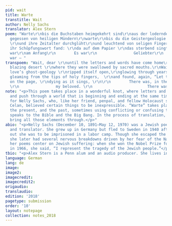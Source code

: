 ```yaml
---
pid: wait
title: Warte
transtitle: Wait
author: Nelly Sachs
translator: Alex Stern
poem: "Warte\r\nbis die Buchstaben heimgekehrt sind\r\naus der lodernden Wüste \r\nund
  gegessen von heiligen Mündern\r\nwarte\r\nbis du die Geistergeologie der Liebe\r\naufgerissen
  \r\nund ihre Zeitalter durchglüht\r\nund leuchtend von seligen Fingerziegen \r\nwieder
  ihr Schöpfungswort fand: \r\nda auf dem Papier \r\ndas sterbend singt: \r\n\r\nEs
  war\r\nam Anfang\r\n        Es war\r\n                Geliebter\r\n                        Es
  war — "
transpoem: "Wait, dear \r\nuntil the letters and words have come home\r\nfrom the
  blazing desert \r\nwhere they were swallowed by sacred mouths.\r\nWait, dear\r\nuntil
  love’s ghost-geology \r\nripped itself open,\r\nglowing through years of the universe\r\nand
  gleaming from the tips of holy fingers,  \r\nand found, again, “Let there be…”\r\n\r\nThere,
  on the page, \r\ndying as it sings, \r\n\r\n        There was, in the Beginning,
  \r\n                my beloved. \r\n                        There was —"
note: "<p>This poem takes place in a wonderful knot, where letters and words pulse
  and push through a world that is beginning and ending at the same time. It is appropriate
  for Nelly Sachs, who, like her friend, penpal, and fellow Holocaust survivor Paul
  Celan, believed certain things to be inexpressible. “Warte” takes place in the future,
  the present, and the past, sometimes using conflicting or confusing tenses. It simultaneously
  speaks to the Bible and the Big Bang. In the process of translation, I tried to
  bring all those elements through.</p>"
abio: "<p>Nelly Sachs (December 10, 1891–May 12, 1970) was a Jewish poet, playwright,
  and translator. She grew up in Germany but fled to Sweden in 1940 after she found
  out she was to be imprisoned in a labor camp. Though she escaped the Holocaust,
  she later had several nervous breakdowns driven by her fear of the Nazis. Many of
  her poems center on Jewish suffering: when she won the Nobel Prize for Literature
  in 1966, she said, “I represent the tragedy of the Jewish people.”</p>"
tbio: "<p>Alex Stern is a Penn alum and an audio producer. She lives in Philadelphia.</p>"
language: German
lang: de
image:
image2:
imagecredit:
imagecredit2:
origaudio:
translaudio:
edition: '2018'
pagetype: submission
order: '10'
layout: notepage
collection: notes_2018
---
```

